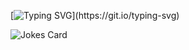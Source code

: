 [![Typing SVG](https://readme-typing-svg.herokuapp.com?color=%2336BCF7&vCenter=true&height=100&lines=Hello+there!;My+name+is+Diogo+Cavaleiro%2C;I'm+a+Software+Developer+student.)](https://git.io/typing-svg)

![Jokes Card](https://readme-jokes.vercel.app/api)

<!--
![Jokes Card](https://readme-jokes.vercel.app/api?bgColor=%23212529&textColor=%23ffddd2&qColor=%23f94144&aColor=%2390be6d&borderColor=%23f9c74f&codeColor=%23f9c74f)



-->


